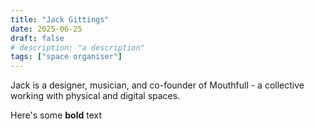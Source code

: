 ```yaml
---
title: "Jack Gittings"
date: 2025-06-25
draft: false
# description: "a description"
tags: ["space organiser"]
---
```


Jack is a designer, musician, and co-founder of Mouthfull - a collective working with physical and digital spaces. 



Here's some **bold** text
